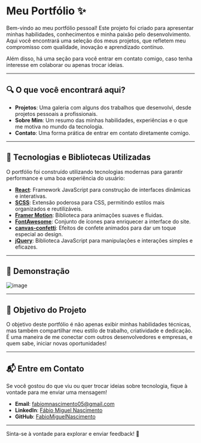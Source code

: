 # Meu Portfólio ✨

Bem-vindo ao meu portfólio pessoal! Este projeto foi criado para apresentar minhas habilidades, conhecimentos e minha paixão pelo desenvolvimento. Aqui você encontrará uma seleção dos meus projetos, que refletem meu compromisso com qualidade, inovação e aprendizado contínuo.

Além disso, há uma seção para você entrar em contato comigo, caso tenha interesse em colaborar ou apenas trocar ideias.

---

## 🔍 O que você encontrará aqui?

- **Projetos**: Uma galeria com alguns dos trabalhos que desenvolvi, desde projetos pessoais a profissionais.
- **Sobre Mim**: Um resumo das minhas habilidades, experiências e o que me motiva no mundo da tecnologia.
- **Contato**: Uma forma prática de entrar em contato diretamente comigo.

---

## 🚀 Tecnologias e Bibliotecas Utilizadas

O portfólio foi construído utilizando tecnologias modernas para garantir performance e uma boa experiência do usuário:

- **[React](https://reactjs.org/)**: Framework JavaScript para construção de interfaces dinâmicas e interativas.
- **[SCSS](https://sass-lang.com/)**: Extensão poderosa para CSS, permitindo estilos mais organizados e reutilizáveis.
- **[Framer Motion](https://www.framer.com/motion/)**: Biblioteca para animações suaves e fluidas.
- **[FontAwesome](https://fontawesome.com/)**: Conjunto de ícones para enriquecer a interface do site.
- **[canvas-confetti](https://github.com/catdad/canvas-confetti)**: Efeitos de confete animados para dar um toque especial ao design.
- **[jQuery](https://jquery.com/)**: Biblioteca JavaScript para manipulações e interações simples e eficazes.

---

## 📸 Demonstração

![image](https://github.com/user-attachments/assets/13b9e93a-71c6-4412-ae9d-b7c3ff8446bd)

---

## 🎯 Objetivo do Projeto

O objetivo deste portfólio é não apenas exibir minhas habilidades técnicas, mas também compartilhar meu estilo de trabalho, criatividade e dedicação. É uma maneira de me conectar com outros desenvolvedores e empresas, e quem sabe, iniciar novas oportunidades!

---

## 📬 Entre em Contato

Se você gostou do que viu ou quer trocar ideias sobre tecnologia, fique à vontade para me enviar uma mensagem!  
- **Email**: [fabiomnascimento05@gmail.com](mailto:fabiomnascimento05@gmail.com)  
- **LinkedIn**: [Fábio Miguel Nascimento](https://www.linkedin.com/in/fab-nascimento/)  
- **GitHub**: [FabioMiguelNascimento](https://github.com/FabioMiguelNascimento)  

---

Sinta-se à vontade para explorar e enviar feedback! 🚀
